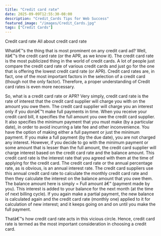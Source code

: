 ```yaml
---
title: "Credit card rate"
date: 2025-09-09T12:55:30-08:00
description: "Credit_Cards Tips for Web Success"
featured_image: "/images/Credit_Cards.jpg"
tags: ["Credit Cards"]
---
```


Credit card rate
All about credit card rate 

Whatâ€™s the thing that is most prominent on any credit card ad? Well, itâ€™s the credit card rate (or the APR, as we know it). The credit card rate is the most publicized thing in the world of credit cards. A lot of people just compare the credit card rate of various credit cards and just go for the one that is offering the lowest credit card rate (or APR). Credit card rates are, in fact, one of the most important factors in the selection of a credit card (though not the only factor). Therefore, a proper understanding of Credit card rates is even more necessary. 

So, what is a credit card rate or APR? Very simply, credit card rate is the rate of interest that the credit card supplier will charge you with on the amount you owe them. The credit card supplier will charge you an interest only if you donâ€™t make full payments in time.  When you receive your credit card bill, it specifies the full amount you owe the credit card supplier. It also specifies the minimum payment that you must make (by a particular date), in order to avoid incurring a late fee and other inconvenience. You have the option of making either a full payment or just the minimum payment. If you make a full payment (by the due date), you are not charged any interest. However, if you decide to go with the minimum payment or some amount that is lesser than the full amount, the credit card supplier will charge interest based on the credit card rate and the balance amount. This credit card rate is the interest rate that you agreed with them at the time of applying for the credit card. The credit card rate or the annual percentage rate, as is obvious, is an annual interest rate. The credit card suppliers use this annual credit card rate to calculate the monthly credit card rate and then they calculate the interest on the balance amount that you owe them. The balance amount here is simply = Full amount â€“ (payment made by you). This interest is added to your balance for the next month (at the time of next billing cycle). If you again make a partial payment, the new balance is calculated again and the credit card rate (monthly one) applied to it for calculation of new interest; and it keeps going on and on until you make the full payment. 

Thatâ€™s how credit card rate acts in this vicious circle. Hence, credit card rate is termed as the most important consideration in choosing a credit card.

